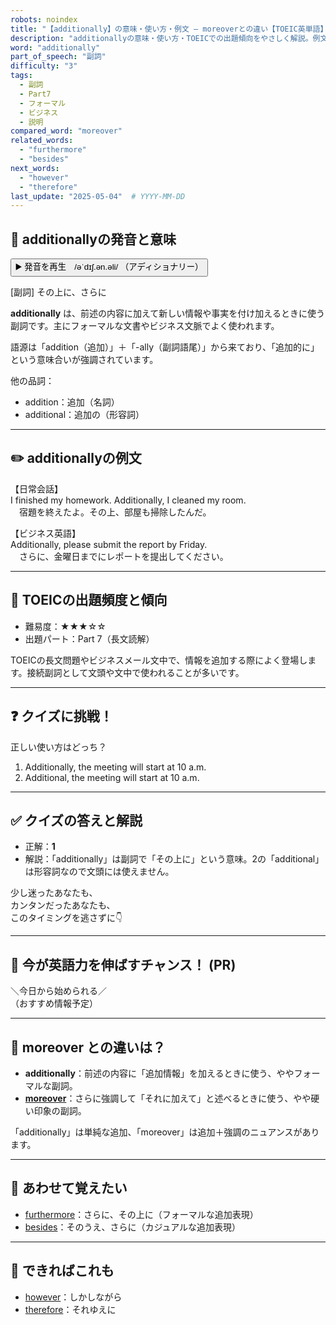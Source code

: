 ```yaml
---
robots: noindex
title: "【additionally】の意味・使い方・例文 ― moreoverとの違い【TOEIC英単語】"
description: "additionallyの意味・使い方・TOEICでの出題傾向をやさしく解説。例文・クイズ付きでmoreoverとの違いもわかりやすく学べます。"
word: "additionally"
part_of_speech: "副詞"
difficulty: "3"
tags:
  - 副詞
  - Part7
  - フォーマル
  - ビジネス
  - 説明
compared_word: "moreover"
related_words:
  - "furthermore"
  - "besides"
next_words:
  - "however"
  - "therefore"
last_update: "2025-05-04"  # YYYY-MM-DD
---
```


## 🔰 additionallyの発音と意味

<button class="play-audio" onclick="playTTS('additionally')">
  <span class="play-audio-main">
    ▶️ 発音を再生　/əˈdɪʃ.ən.əli/
  </span>
  <span class="play-audio-sub">
    （アディショナリー）
  </span>
</button>

[副詞] その上に、さらに

**additionally** は、前述の内容に加えて新しい情報や事実を付け加えるときに使う副詞です。主にフォーマルな文書やビジネス文脈でよく使われます。

語源は「addition（追加）」＋「-ally（副詞語尾）」から来ており、「追加的に」という意味合いが強調されています。

他の品詞：  
- addition：追加（名詞）
- additional：追加の（形容詞）

---

## ✏️ additionallyの例文

【日常会話】  
I finished my homework. Additionally, I cleaned my room.  
　宿題を終えたよ。その上、部屋も掃除したんだ。

【ビジネス英語】  
Additionally, please submit the report by Friday.  
　さらに、金曜日までにレポートを提出してください。

---

## 🎯 TOEICの出題頻度と傾向

- 難易度：★★★☆☆
- 出題パート：Part 7（長文読解）

TOEICの長文問題やビジネスメール文中で、情報を追加する際によく登場します。接続副詞として文頭や文中で使われることが多いです。

---

## ❓ クイズに挑戦！

正しい使い方はどっち？

1. Additionally, the meeting will start at 10 a.m.  
2. Additional, the meeting will start at 10 a.m.

---

## ✅ クイズの答えと解説

- 正解：**1**
- 解説：「additionally」は副詞で「その上に」という意味。2の「additional」は形容詞なので文頭には使えません。

少し迷ったあなたも、  
カンタンだったあなたも、  
このタイミングを逃さずに👇️

---

## 🚀 今が英語力を伸ばすチャンス！ (PR)

<div class="info-center">
＼今日から始められる／<br>  
（おすすめ情報予定）
</div>

---

## 🤔  moreover との違いは？

- **additionally**：前述の内容に「追加情報」を加えるときに使う、ややフォーマルな副詞。
- **[moreover](/word/moreover/)**：さらに強調して「それに加えて」と述べるときに使う、やや硬い印象の副詞。

「additionally」は単純な追加、「moreover」は追加＋強調のニュアンスがあります。

---

## 🧩 あわせて覚えたい

- [furthermore](/word/furthermore/)：さらに、その上に（フォーマルな追加表現）
- [besides](/word/besides/)：そのうえ、さらに（カジュアルな追加表現）

---

## 📖 できればこれも

- [however](/word/however/)：しかしながら
- [therefore](/word/therefore/)：それゆえに

<!-- cvid: aid09_bid10 -->
